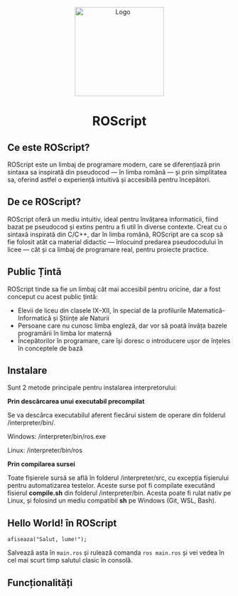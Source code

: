 <p align="center">
<img src="https://rares-cosma.github.io/logo.png" alt="Logo" width="200" height="200">
</p>

<h1 align="center">ROScript</h1>

## Ce este ROScript?

ROScript este un limbaj de programare modern, care se diferențiază prin sintaxa sa inspirată din pseudocod — în limba română — și prin simplitatea sa, oferind astfel o experiență intuitivă și accesibilă pentru începători.

## De ce ROScript?

ROScript oferă un mediu intuitiv, ideal pentru învățarea informaticii, fiind bazat pe pseudocod și extins pentru a fi util în diverse contexte.
Creat cu o sintaxă inspirată din C/C++, dar în limba română, ROScript are ca scop să fie folosit atât ca material didactic — înlocuind predarea pseudocodului în licee — cât și ca limbaj de programare real, pentru proiecte practice.

## Public Țintă

ROScript tinde sa fie un limbaj cât mai accesibil pentru oricine, dar a fost conceput cu acest public țintă:
* Elevii de liceu din clasele IX–XII, în special de la profilurile Matematică-Informatică și Științe ale Naturii
* Persoane care nu cunosc limba engleză, dar vor să poată învăța bazele programării în limba lor maternă
* Începătorilor în programare, care își doresc o introducere ușor de înțeles în conceptele de bază

## Instalare

Sunt 2 metode principale pentru instalarea interpretorului:

**Prin descărcarea unui executabil precompilat**

Se va descărca executabilul aferent fiecărui sistem de operare din folderul /interpreter/bin/.

Windows: /interpreter/bin/ros.exe

Linux: /interpreter/bin/ros

**Prin compilarea sursei**

Toate fișierele sursă se află în folderul /interpreter/src, cu excepția fișierului pentru automatizarea testelor. Aceste surse pot fi compilate executând fisierul **compile.sh** din folderul /interpreter/bin. Acesta poate fi rulat nativ pe Linux, și folosind un mediu compatibil **sh** pe Windows (Git, WSL, Bash).

## Hello World! în ROScript

```afiseaza("Salut, lume!");```

Salvează asta în ```main.ros``` și rulează comanda ```ros main.ros``` și vei vedea în cel mai scurt timp salutul clasic în consolă.

## Funcționalități

